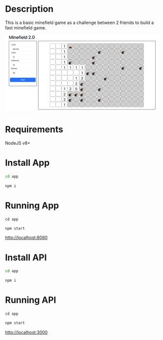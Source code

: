 # Description

This is a basic minefield game as a challenge between 2 friends to build a fast minefield game.

![Screen shot](https://github.com/RobsonX4/minefield/blob/master/src/assets/img/screen-shot.png)

# Requirements

NodeJS v8+

# Install App
```bash
cd app
```

```bash
npm i
```

# Running App
```
cd app
```

```bash
npm start
```

[http://localhost:8080](http://localhost:8080)

# Install API
```bash
cd app
```

```bash
npm i
```

# Running API
```
cd app
```

```bash
npm start
```

[http://localhost:3000](http://localhost:3000)
